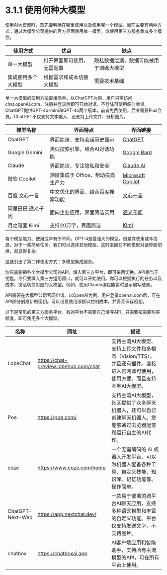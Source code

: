 # 3.1.1 使用何种大模型

使用AI大模型时，首先要明确在哪里使用以及使用哪一个模型。目前主要有两种方式：通过大模型公司提供的官方界面使用单一模型，或使用第三方服务集成多个模型。

| 使用方式           | 优点                       | 缺点                                   |
| ------------------ | -------------------------- | -------------------------------------- |
| 单一大模型         | 打开界面即可使用，无需配置 | 隐私数据泄漏，数据可能被用于训练大模型 |
| 集成使用多个大模型 | 根据需求和成本切换大模型   | 需要技术基础                           |

单一大模型的使用方法直接简单。以ChatGPT为例，用户只需访问chat.openAI.com，注册并登录后即可开始对话，不登陆可使用临时会话。ChatGPT提供GPT-4o-mini和GPT-4o两个版本，前者免费使用，后者需要Plus会员。ChatGPT不仅支持文本输入、还支持上传文件、分析图片。

| **模型名称**      | **界面特点**                      | **界面链接**                                                 |
| ----------------- | --------------------------------- | ------------------------------------------------------------ |
| ChatGPT           | 界面简洁，支持会话历史显示        | [ChatGPT](https://chat.openAI.com)                         |
| Google Gemini     | 类似搜索引擎，结合AI对话功能    | [Google Bard](https://gemini.google.com/)                       |
| Claude            | 界面简洁，专注隐私和安全          | [Claude AI](https://claude.ai)                           |
| 微软 Copilot      | 深度集成于 Office，帮助提高生产力 | [Microsoft Copilot](https://www.microsoft.com/microsoft-365/copilot) |
| 百度 文心一言     | 中文优化的界面，结合百度搜索功能  | [文心一言](https://yiyan.baidu.com)                        |
| 阿里巴巴 通义千问 | 面向企业应用，界面简洁实用        | [通义千问](https://tongyi.aliyun.com)                        |
| 月之暗面 Kimi     | 支持20万字，界面简洁              | [Kimi](https://kimi.moonshot.cn/)                            |

每个模型能力、使用成本有所不同，GPT-4是最强大的模型，但是其使用成本高昂，对于一些简单任务，我们可以选择其他模型。这时来回在不同模型对话界面切换，就显得复杂。

这就引出了第二种使用方式：多模型集成服务。

你只需要把各个大模型公司的API，填入第三方平台，即可来回切换。API相当于钥匙，你只要填入第三方运用窗口，就可以开始使用。你可以根据执行的任务以及成本，灵活切换对应的大模型。例如，使用Claude编程能实时显示编写结果。

API需要在大模型公司官网申请。以OpenAI为例，用户登录openai.com后，可在API部分创建新的密钥。可以设置使用限额以控制成本，并妥善保存密钥。

以下是常见的第三方服务平台，有的平台不需要自己填写API，只需要按需要购买额度，即可使用多个大模型。

| 名称 | 网址 | 描述 |
|------|------|------|
| LobeChat | https://chat-preview.lobehub.com/chat | 支持主流AI大模型、支持上传文件和多模态（Vision/TTS），并且还有插件。直接进入官网即可使用，使用方便。而且支持本地AI大模型。 |
| Poe | https://poe.com/ | 支持主流AI大模型，社区提供了众多聊天机器人，还可以自己创建聊天机器人。您能够通过浏览器配置和运行自主的AI代理。 |
| coze | https://www.coze.com/home | 一个无需编码的 AI 机器人开发平台，可以为机器人配备各种工具、自定义技能、知识库、记忆功能等。操作简单。 |
| ChatGPT-Next-Web | https://app.nextchat.dev/ | 一款易于部署的跨平台AI聊天应用，支持多种语言模型和丰富的自定义功能。平台仅支持发送文字，不支持图片。 |
| chatbox | https://chatboxai.app | AI客户端应用和智能助手，支持所有主流模型的API，可在所有平台上使用。 |
